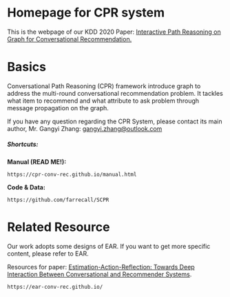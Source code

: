 
# Homepage for CPR system
This is the webpage of our KDD 2020 Paper: [Interactive Path Reasoning on Graph for Conversational Recommendation.](https://dl.acm.org/doi/pdf/10.1145/3394486.3403258)

# Basics
Conversational Path Reasoning (CPR) framework  introduce graph to address the multi-round conversational recommendation problem. It
tackles what item to recommend and what attribute to ask problem
through message propagation on the graph.

If you have any question regarding the CPR System, please contact its main author, Mr. Gangyi Zhang: gangyi.zhang@outlook.com

##### Shortcuts:

**Manual (**READ ME!**):**
```
https://cpr-conv-rec.github.io/manual.html
```
**Code & Data:**
```
https://github.com/farrecall/SCPR
```

# Related Resource
Our work adopts some designs of EAR. If you want to get more specific content, please refer to EAR.

Resources for paper: [Estimation-Action-Reflection: Towards Deep Interaction Between Conversational and Recommender Systems](https://dl.acm.org/doi/pdf/10.1145/3336191.3371769).

```
https://ear-conv-rec.github.io/
```
